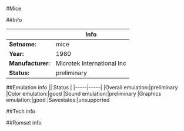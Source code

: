 #Mice

##Info

||Info|
|-----|-----|
|**Setname:**|mice
|**Year:**|1980
|**Manufacturer:**|Microtek International Inc
|**Status:**|preliminary

##Emulation info
|| Status |
|-----|-----|
|Overall emulation:|preliminary
|Color emulation:|good
|Sound emulation:|preliminary
|Graphics emulation:|good
|Savestates:|unsupported

##Tech info

##Romset info

<!--- START OF EDITED COMMENT DO NOT TOUCH TEXT ABOVE-->

